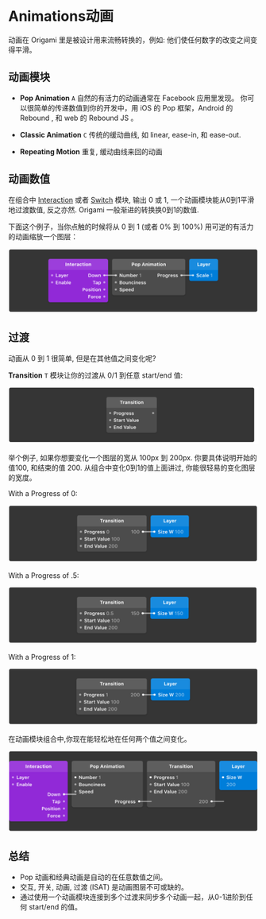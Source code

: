 # Animations动画

动画在 Origami 里是被设计用来流畅转换的，例如: 他们使任何数字的改变之间变得平滑。

## 动画模块

* **Pop Animation** `A` 自然的有活力的动画通常在 Facebook 应用里发现。 你可以很简单的传递数值到你的开发中，用 iOS 的 Pop 框架，Android 的 Rebound , 和 web 的 Rebound JS 。

* **Classic Animation** `C` 传统的缓动曲线, 如 linear, ease-in, 和 ease-out.

* **Repeating Motion** 重复, 缓动曲线来回的动画


## 动画数值

在组合中  [Interaction](http://origami.design/documentation/patches/builtin.layer.interaction.html) 或者  [Switch](http://origami.design/documentation/patches/builtin.switch.html) 模块,  输出 0 或 1, 一个动画模块能从0到1平滑地过渡数值, 反之亦然. Origami 一般渐进的转换换0到1的数值.

下面这个例子，当你点触的时候将从 0 到 1 \(或者 0% 到 100%\) 用可逆的有活力的动画缩放一个图层：

![](/assets/12.png)

## 过渡

动画从 0 到 1 很简单, 但是在其他值之间变化呢?

**Transition** `T` 模块让你的过渡从 0\/1 到任意 start\/end 值:

![](/assets/13.png)

举个例子, 如果你想要变化一个图层的宽从 100px 到 200px. 你要具体说明开始的值100, 和结束的值 200. 从组合中变化0到1的值上面讲过, 你能很轻易的变化图层的宽度。

With a Progress of 0:

![](/assets/14.png)

With a Progress of .5:

![](/assets/15.png)

With a Progress of 1:

![](/assets/16.png)

在动画模块组合中,你现在能轻松地在任何两个值之间变化。

![](/assets/17.png)

## 总结

* Pop 动画和经典动画是自动的在任意数值之间。
* 交互, 开关, 动画, 过渡 \(ISAT\) 是动画图层不可或缺的。
* 通过使用一个动画模块连接到多个过渡来同步多个动画一起，从0-1进阶到任何 start\/end 的值。

